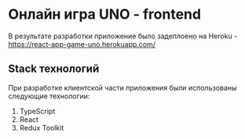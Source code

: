 # Онлайн игра UNO - frontend
В результате разработки приложение было задеплоено на Heroku - https://react-app-game-uno.herokuapp.com/
## Stack технологий
При разработке клиентской части приложения были использованы следующие технологии:
1. TypeScript
2. React
3. Redux Toolkit
